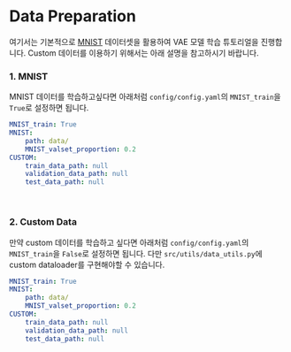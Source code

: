 # Data Preparation
여기서는 기본적으로 [MNIST](http://yann.lecun.com/exdb/mnist/) 데이터셋을 활용하여 VAE 모델 학습 튜토리얼을 진행합니다.
Custom 데이터를 이용하기 위해서는 아래 설명을 참고하시기 바랍니다.

### 1. MNIST
MNIST 데이터를 학습하고싶다면 아래처럼 `config/config.yaml`의 `MNIST_train`을 `True`로 설정하면 됩니다.
```yaml
MNIST_train: True       
MNIST:
    path: data/
    MNIST_valset_proportion: 0.2 
CUSTOM:
    train_data_path: null
    validation_data_path: null
    test_data_path: null
```
<br>

### 2. Custom Data
만약 custom 데이터를 학습하고 싶다면 아래처럼 `config/config.yaml`의 `MNIST_train`을 `False`로 설정하면 됩니다.
다만 `src/utils/data_utils.py`에 custom dataloader를 구현해야할 수 있습니다.
```yaml
MNIST_train: True       
MNIST:
    path: data/
    MNIST_valset_proportion: 0.2 
CUSTOM:
    train_data_path: null
    validation_data_path: null
    test_data_path: null
```